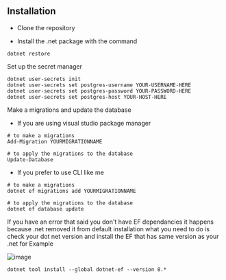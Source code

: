 ## Installation
- Clone the repository

- Install the .net package with the command
```
dotnet restore
```

Set up the secret manager
```
dotnet user-secrets init
dotnet user-secrets set postgres-username YOUR-USERNAME-HERE
dotnet user-secrets set postgres-password YOUR-PASSWORD-HERE
dotnet user-secrets set postgres-host YOUR-HOST-HERE
```
Make a migrations and update the database
- If you are using visual studio package manager
```
# to make a migrations
Add-Migration YOURMIGRATIONNAME

# to apply the migrations to the database
Update-Database

```
- If you prefer to use CLI like me
```
# to make a migrations
dotnet ef migrations add YOURMIGRATIONNAME

# to apply the migrations to the database
dotnet ef database update

```
If you have an error that said you don't have EF dependancies it happens because .net removed it from default installation
what you need to do is check your dot net version and install the EF that has same version as your .net
for Example

![image](https://github.com/user-attachments/assets/fc17da89-f503-4514-be0f-f02021d7fc45)

```
dotnet tool install --global dotnet-ef --version 8.*
```
